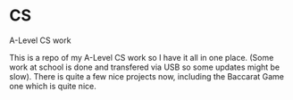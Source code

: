 # CS
A-Level CS work

This is a repo of my A-Level CS work so I have it all in one place. (Some work at school is done and transfered via USB so some updates might be slow).
There is quite a few nice projects now, including the Baccarat Game one which is quite nice.
